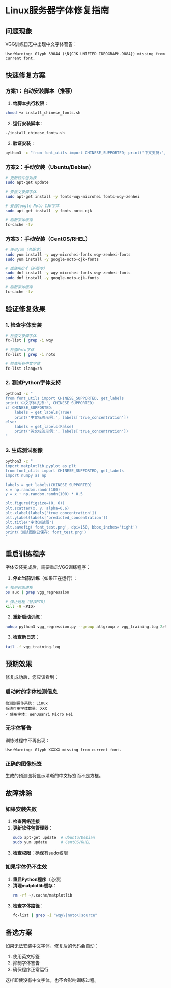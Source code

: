 # Linux服务器字体修复指南

## 问题现象

VGG训练日志中出现中文字体警告：
```
UserWarning: Glyph 39044 (\N{CJK UNIFIED IDEOGRAPH-9884}) missing from current font.
```

## 快速修复方案

### 方案1：自动安装脚本（推荐）

1. **给脚本执行权限**：
```bash
chmod +x install_chinese_fonts.sh
```

2. **运行安装脚本**：
```bash
./install_chinese_fonts.sh
```

3. **验证安装**：
```bash
python3 -c "from font_utils import CHINESE_SUPPORTED; print('中文支持:', CHINESE_SUPPORTED)"
```

### 方案2：手动安装（Ubuntu/Debian）

```bash
# 更新软件包列表
sudo apt-get update

# 安装文泉驿字体
sudo apt-get install -y fonts-wqy-microhei fonts-wqy-zenhei

# 安装Google Noto CJK字体
sudo apt-get install -y fonts-noto-cjk

# 刷新字体缓存
fc-cache -fv
```

### 方案3：手动安装（CentOS/RHEL）

```bash
# 使用yum（老版本）
sudo yum install -y wqy-microhei-fonts wqy-zenhei-fonts
sudo yum install -y google-noto-cjk-fonts

# 或使用dnf（新版本）
sudo dnf install -y wqy-microhei-fonts wqy-zenhei-fonts
sudo dnf install -y google-noto-cjk-fonts

# 刷新字体缓存
fc-cache -fv
```

## 验证修复效果

### 1. 检查字体安装
```bash
# 检查文泉驿字体
fc-list | grep -i wqy

# 检查Noto字体
fc-list | grep -i noto

# 检查所有中文字体
fc-list :lang=zh
```

### 2. 测试Python字体支持
```bash
python3 -c "
from font_utils import CHINESE_SUPPORTED, get_labels
print('中文字体支持:', CHINESE_SUPPORTED)
if CHINESE_SUPPORTED:
    labels = get_labels(True)
    print('中文标签示例:', labels['true_concentration'])
else:
    labels = get_labels(False)
    print('英文标签示例:', labels['true_concentration'])
"
```

### 3. 生成测试图像
```bash
python3 -c "
import matplotlib.pyplot as plt
from font_utils import CHINESE_SUPPORTED, get_labels
import numpy as np

labels = get_labels(CHINESE_SUPPORTED)
x = np.random.randn(100)
y = x + np.random.randn(100) * 0.5

plt.figure(figsize=(8, 6))
plt.scatter(x, y, alpha=0.6)
plt.xlabel(labels['true_concentration'])
plt.ylabel(labels['predicted_concentration'])
plt.title('字体测试图')
plt.savefig('font_test.png', dpi=150, bbox_inches='tight')
print('测试图像已保存: font_test.png')
"
```

## 重启训练程序

字体安装完成后，需要重启VGG训练程序：

1. **停止当前训练**（如果正在运行）：
```bash
# 找到训练进程
ps aux | grep vgg_regression

# 停止进程（替换PID）
kill -9 <PID>
```

2. **重新启动训练**：
```bash
nohup python3 vgg_regression.py --group allgroup > vgg_training.log 2>&1 &
```

3. **检查新日志**：
```bash
tail -f vgg_training.log
```

## 预期效果

修复成功后，您应该看到：

### 启动时的字体检测信息
```
检测到操作系统: Linux
系统可用字体数量: XXX
✓ 使用字体: WenQuanYi Micro Hei
```

### 无字体警告
训练过程中不再出现：
```
UserWarning: Glyph XXXXX missing from current font.
```

### 正确的图像标签
生成的预测图将显示清晰的中文标签而不是方框。

## 故障排除

### 如果安装失败
1. **检查网络连接**
2. **更新软件包管理器**：
   ```bash
   sudo apt-get update  # Ubuntu/Debian
   sudo yum update      # CentOS/RHEL
   ```
3. **检查权限**：确保有sudo权限

### 如果字体仍不生效
1. **重启Python程序**（必须）
2. **清理matplotlib缓存**：
   ```bash
   rm -rf ~/.cache/matplotlib
   ```
3. **检查字体路径**：
   ```bash
   fc-list | grep -i "wqy\|noto\|source"
   ```

## 备选方案

如果无法安装中文字体，修复后的代码会自动：
1. 使用英文标签
2. 抑制字体警告
3. 确保程序正常运行

这样即使没有中文字体，也不会影响训练过程。 